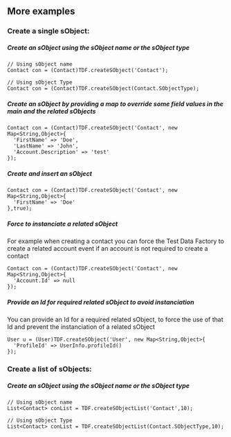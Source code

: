
## More examples

### Create a single sObject:

##### Create an sObject using the sObject name or the sObject type
  ```apex
  // Using sObject name
  Contact con = (Contact)TDF.createSObject('Contact');
  
  // Using sObject Type
  Contact con = (Contact)TDF.createSObject(Contact.SObjectType);
  ```

##### Create an sObject by providing a map to override some field values in the main and the related sObjects
  ```apex
  Contact con = (Contact)TDF.createSObject('Contact', new Map<String,Object>{
    'FirstName' => 'Doe',
    'LastName' => 'John',
    'Account.Description' => 'test'
  });
  ```

##### Create and insert an sObject
  ```apex
  Contact con = (Contact)TDF.createSObject('Contact', new Map<String,Object>{
    'FirstName' => 'Doe'
  },true);
  ```

##### Force to instanciate a related sObject

For example when creating a contact you can force the Test Data Factory to create a related account event if an account is not required to create a contact
  ```apex
  Contact con = (Contact)TDF.createSObject('Contact', new Map<String,Object>{
    'Account.Id' => null
  });
  ```

##### Provide an Id for required related sObject to avoid instanciation

You can provide an Id for a required related sObject, to force the use of that Id and prevent the instanciation of a related sObject
  ```apex
  User u = (User)TDF.createSObject('User', new Map<String,Object>{
    'ProfileId' => UserInfo.profileId()
  });
  ```

### Create a list of sObjects:

##### Create an sObject using the sObject name or the sObject type
  ```apex
  // Using sObject name
  List<Contact> conList = TDF.createSObjectList('Contact',10);
  
  // Using sObject Type
  List<Contact> conList = TDF.createSObjectList(Contact.SObjectType,10);
  ```
